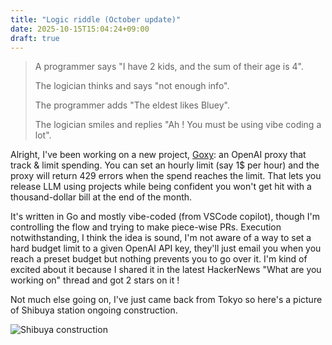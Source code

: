 ```yaml
---
title: "Logic riddle (October update)"
date: 2025-10-15T15:04:24+09:00
draft: true
---
```


> A programmer says "I have 2 kids, and the sum of their age is 4".
>
> The logician thinks and says "not enough info".
>
> The programmer adds "The eldest likes Bluey".
>
> The logician smiles and replies "Ah ! You must be using vibe coding a lot".

Alright, I've been working on a new project, [Goxy](https://github.com/goverture/goxy): an OpenAI proxy that track & limit spending. You can set an hourly limit (say 1$ per hour) and the proxy will return 429 errors when the spend reaches the limit. That lets you release LLM using projects while being confident you won't get hit with a thousand-dollar bill at the end of the month.

It's written in Go and mostly vibe-coded (from VSCode copilot), though I'm controlling the flow and trying to make piece-wise PRs. Execution notwithstanding, I think the idea is sound, I'm not aware of a way to set a hard budget limit to a given OpenAI API key, they'll just email you when you reach a preset budget but nothing prevents you to go over it. I'm kind of excited about it because I shared it in the latest HackerNews "What are you working on" thread and got 2 stars on it !

Not much else going on, I've just came back from Tokyo so here's a picture of Shibuya station ongoing construction.

![Shibuya construction](/assets/images/shibuya.png)
